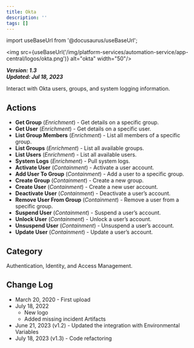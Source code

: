 ```yaml
---
title: Okta
description: ''
tags: []
---
```

import useBaseUrl from '@docusaurus/useBaseUrl';

<img src={useBaseUrl('/img/platform-services/automation-service/app-central/logos/okta.png')} alt="okta" width="50"/>

***Version: 1.3  
Updated: Jul 18, 2023***

Interact with Okta users, groups, and system logging information.

## Actions

* **Get Group** (*Enrichment*) - Get details on a specific group.
* **Get User** (*Enrichment*) - Get details on a specific user.
* **List Group Members** (*Enrichment*) - List all members of a specific group.
* **List Groups** (*Enrichment*) - List all available groups.
* **List Users** (*Enrichment*) - List all available users.
* **System Logs** (*Enrichment*) - Pull system logs.
* **Activate User** (*Containment*) - Activate a user account.
* **Add User To Group** (*Containment*) - Add a user to a specific group.
* **Create Group** (*Containment*) - Create a new group.
* **Create User** (*Containment*) - Create a new user account.
* **Deactivate User** (*Containment*) - Deactivate a user’s account.
* **Remove User From Group** (*Containment*) - Remove a user from a specific group.
* **Suspend User** (*Containment*) - Suspend a user’s account.
* **Unlock User** (*Containment*) - Unlock a user’s account.
* **Unsuspend User** (*Containment*) - Unsuspend a user’s account.
* **Update User** (*Containment*) - Update a user’s account.

## Category

Authentication, Identity, and Access Management.

## Change Log

* March 20, 2020 - First upload
* July 18, 2022
	+ New logo
	+ Added missing incident Artifacts
* June 21, 2023 (v1.2) - Updated the integration with Environmental Variables
* July 18, 2023 (v1.3) - Code refactoring
